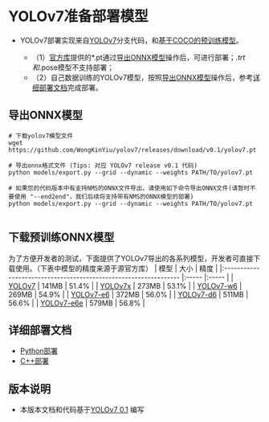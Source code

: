 # YOLOv7准备部署模型

- YOLOv7部署实现来自[YOLOv7](https://github.com/WongKinYiu/yolov7/tree/v0.1)分支代码，和[基于COCO的预训练模型](https://github.com/WongKinYiu/yolov7/releases/tag/v0.1)。

  - （1）[官方库](https://github.com/WongKinYiu/yolov7/releases/tag/v0.1)提供的*.pt通过[导出ONNX模型](#导出ONNX模型)操作后，可进行部署；*.trt和*.pose模型不支持部署；
  - （2）自己数据训练的YOLOv7模型，按照[导出ONNX模型](#%E5%AF%BC%E5%87%BAONNX%E6%A8%A1%E5%9E%8B)操作后，参考[详细部署文档](#详细部署文档)完成部署。




## 导出ONNX模型

```
# 下载yolov7模型文件
wget https://github.com/WongKinYiu/yolov7/releases/download/v0.1/yolov7.pt

# 导出onnx格式文件 (Tips: 对应 YOLOv7 release v0.1 代码)
python models/export.py --grid --dynamic --weights PATH/TO/yolov7.pt

# 如果您的代码版本中有支持NMS的ONNX文件导出，请使用如下命令导出ONNX文件(请暂时不要使用 "--end2end"，我们后续将支持带有NMS的ONNX模型的部署)
python models/export.py --grid --dynamic --weights PATH/TO/yolov7.pt


```

## 下载预训练ONNX模型

为了方便开发者的测试，下面提供了YOLOv7导出的各系列模型，开发者可直接下载使用。（下表中模型的精度来源于源官方库）
| 模型                                                               | 大小    | 精度    |
|:---------------------------------------------------------------- |:----- |:----- |
| [YOLOv7](https://bj.bcebos.com/paddlehub/fastdeploy/yolov7.onnx) | 141MB | 51.4% |
| [YOLOv7x](https://bj.bcebos.com/paddlehub/fastdeploy/yolov7x.onnx) | 273MB | 53.1% |
| [YOLOv7-w6](https://bj.bcebos.com/paddlehub/fastdeploy/yolov7-w6.onnx) | 269MB | 54.9% |
| [YOLOv7-e6](https://bj.bcebos.com/paddlehub/fastdeploy/yolov7-e6.onnx) | 372MB | 56.0% |
| [YOLOv7-d6](https://bj.bcebos.com/paddlehub/fastdeploy/yolov7-d6.onnx) | 511MB | 56.6% |
| [YOLOv7-e6e](https://bj.bcebos.com/paddlehub/fastdeploy/yolov7-e6e.onnx) | 579MB | 56.8% |




## 详细部署文档

- [Python部署](python)
- [C++部署](cpp)


## 版本说明

- 本版本文档和代码基于[YOLOv7 0.1](https://github.com/WongKinYiu/yolov7/tree/v0.1) 编写
